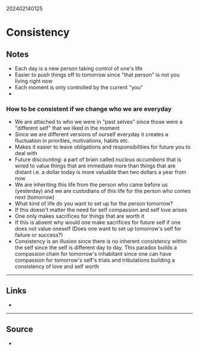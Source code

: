 202402140125
# Consistency

## Notes

- Each day is a new person taking control of one's life
- Easier to push things off to tomorrow since "that person" is not you living right now
- Each moment is only controlled by the current "you"
- 
### How to be consistent if we change who we are everyday

- We are attached to who we were in "past selves" since those were a "different self" that we liked in the moment
- Since we are different versions of ourself everyday it creates a fluctuation in priorities, motivations, habits etc.
- Makes it easier to leave obligations and responsibilities for future you to deal with
- Future discounting: a part of brain called _nucleus accumbens_ that is wired to value things that are immediate more than things that are distant i.e. a dollar today is more valuable than two dollars a year from now
- We are inheriting this life from the person who came before us (yesterday) and we are custodians of this life for the person who comes next (tomorrow)
- What kind of life do you want to set up for the person tomorrow?
- If this doesn't matter the need for self compassion and self love arises
- One only makes sacrifices for things that are worth it
- If this is absent why would one make sacrifices for future self if one does not value oneself (Does one want to set up tomorrow's self for failure or success?)
- Consistency is an illusion since there is no inherent consistency within the self since the self is different day to day. This paradox builds a compassion chain for tomorrow's inhabitant since one can have compassion for tomorrow's self's trials and tribulations building a consistency of love and self worth


---
## Links

- 

---

## Source

- 